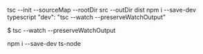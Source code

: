 tsc --init --sourceMap --rootDir src --outDir dist
npm i --save-dev typescript
"dev": "tsc --watch --preserveWatchOutput"

$ tsc --watch --preserveWatchOutput


 npm i --save-dev ts-node
